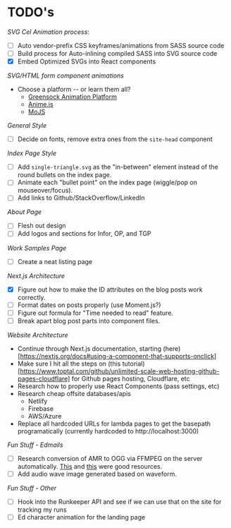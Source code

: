 # TODO's

*SVG Cel Animation process*:
- [ ] Auto vendor-prefix CSS keyframes/animations from SASS source code
- [ ] Build process for Auto-inlining compiled SASS into SVG source code
- [x] Embed Optimized SVGs into React components

*SVG/HTML form component animations*
- Choose a platform -- or learn them all?
  - [Greensock Animation Platform](https://greensock.com/gsap)
  - [Anime.js](https://animejs.com/documentation)
  - [MoJS](https://github.com/mojs/mojs)

*General Style*
- [ ] Decide on fonts, remove extra ones from the `site-head` component

*Index Page Style*
- [ ] Add `single-triangle.svg` as the "in-between" element instead of the round bullets on the index page.
- [ ] Animate each "bullet point" on the index page (wiggle/pop on mouseover/focus).
- [ ] Add links to Github/StackOverflow/LinkedIn

*About Page*
- [ ] Flesh out design
- [ ] Add logos and sections for Infor, OP, and TGP

*Work Samples Page*
- [ ] Create a neat listing page

*Next.js Architecture*
- [x] Figure out how to make the ID attributes on the blog posts work correctly.
- [ ] Format dates on posts properly (use Moment.js?)
- [ ] Figure out formula for "Time needed to read" feature.
- [ ] Break apart blog post parts into component files.

*Website Architecture*
- Continue through Next.js documentation, starting (here)[https://nextjs.org/docs#using-a-component-that-supports-onclick]
- Make sure I hit all the steps on (this tutorial)[https://www.toptal.com/github/unlimited-scale-web-hosting-github-pages-cloudflare] for Github pages hosting, Cloudflare, etc
- Research how to properly use React Components (pass settings, etc)
- Research cheap offsite databases/apis
  - Netlify
  - Firebase
  - AWS/Azure
- Replace all hardcoded URLs for lambda pages to get the basepath programatically (currently hardcoded to http://localhost:3000)

*Fun Stuff - Edmails*
- [ ] Research conversion of AMR to OGG via FFMPEG on the server automatically. [This](https://stackoverflow.com/questions/17643261/stream-as-html5-audio-or-convert-amr-to-ogg) and [this]() were good resources.
- [ ] Add audio wave image generated based on waveform.

*Fun Stuff - Other*
- [ ] Hook into the Runkeeper API and see if we can use that on the site for tracking my runs
- [ ] Ed character animation for the landing page
